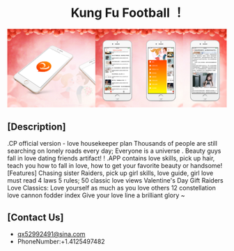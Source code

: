 #                        Kung Fu Football ！

![](https://github.com/lilaiwei1236/Lucky/blob/master/LOVOIT.png)

## [Description]

.CP official version - love housekeeper plan
Thousands of people are still searching on lonely roads every day;
Everyone is a universe
. Beauty guys fall in love dating friends artifact! !
.APP contains love skills, pick up hair, teach you how to fall in love, how to get your favorite beauty or handsome!
[Features]
Chasing sister Raiders, pick up girl skills, love guide, girl love must read 4 laws 5 rules;
50 classic love views
Valentine's Day Gift Raiders
Love Classics: Love yourself as much as you love others
12 constellation love cannon fodder index
Give your love line a brilliant glory ~



## [Contact Us]

* qx52992491@sina.com
* PhoneNumber:+1.4125497482

